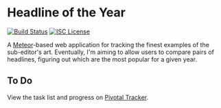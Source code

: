 # Headline of the Year

[![Build Status](https://travis-ci.org/textbook/headline-of-the-year.svg?branch=master)][travis]
[![ISC License](https://img.shields.io/badge/license-ISC-blue.svg)][license]

A [Meteor]-based web application for tracking the finest examples of the 
sub-editor's art. Eventually, I'm aiming to allow users to compare pairs of 
headlines, figuring out which are the most popular for a given year.

## To Do

View the task list and progress on [Pivotal Tracker][tracker].

  [license]: LICENSE
  [meteor]: https://www.meteor.com/
  [tracker]: https://www.pivotaltracker.com/projects/1498768
  [travis]: https://travis-ci.org/textbook/headlineOfTheYear
